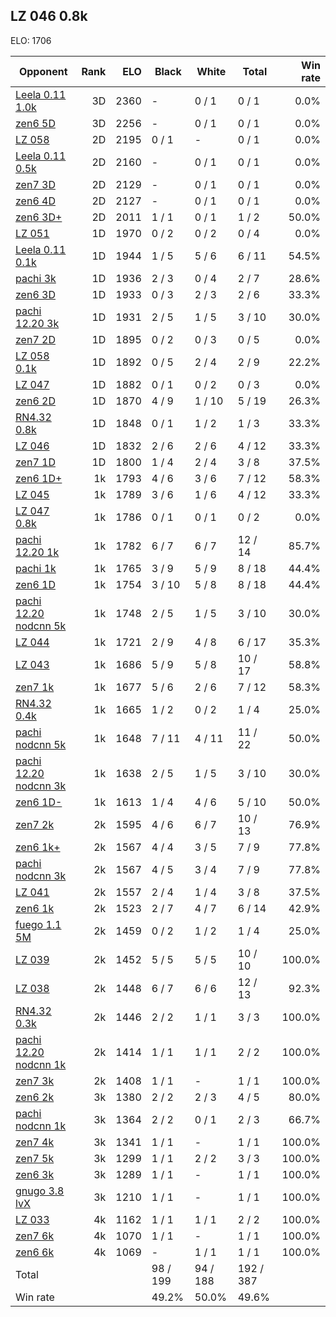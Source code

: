 ## LZ 046 0.8k ##

ELO: 1706

Opponent | Rank | ELO | Black | White | Total | Win rate
---------|-----:|----:|-------|-------|-------|-------:
[Leela 0.11 1.0k](Leela%200.11%201.0k.md) | 3D | 2360 | - | 0 / 1 | 0 / 1 | 0.0%
[zen6 5D](zen6%205D.md) | 3D | 2256 | - | 0 / 1 | 0 / 1 | 0.0%
[LZ 058](LZ%20058.md) | 2D | 2195 | 0 / 1 | - | 0 / 1 | 0.0%
[Leela 0.11 0.5k](Leela%200.11%200.5k.md) | 2D | 2160 | - | 0 / 1 | 0 / 1 | 0.0%
[zen7 3D](zen7%203D.md) | 2D | 2129 | - | 0 / 1 | 0 / 1 | 0.0%
[zen6 4D](zen6%204D.md) | 2D | 2127 | - | 0 / 1 | 0 / 1 | 0.0%
[zen6 3D+](zen6%203D+.md) | 2D | 2011 | 1 / 1 | 0 / 1 | 1 / 2 | 50.0%
[LZ 051](LZ%20051.md) | 1D | 1970 | 0 / 2 | 0 / 2 | 0 / 4 | 0.0%
[Leela 0.11 0.1k](Leela%200.11%200.1k.md) | 1D | 1944 | 1 / 5 | 5 / 6 | 6 / 11 | 54.5%
[pachi 3k](pachi%203k.md) | 1D | 1936 | 2 / 3 | 0 / 4 | 2 / 7 | 28.6%
[zen6 3D](zen6%203D.md) | 1D | 1933 | 0 / 3 | 2 / 3 | 2 / 6 | 33.3%
[pachi 12.20 3k](pachi%2012.20%203k.md) | 1D | 1931 | 2 / 5 | 1 / 5 | 3 / 10 | 30.0%
[zen7 2D](zen7%202D.md) | 1D | 1895 | 0 / 2 | 0 / 3 | 0 / 5 | 0.0%
[LZ 058 0.1k](LZ%20058%200.1k.md) | 1D | 1892 | 0 / 5 | 2 / 4 | 2 / 9 | 22.2%
[LZ 047](LZ%20047.md) | 1D | 1882 | 0 / 1 | 0 / 2 | 0 / 3 | 0.0%
[zen6 2D](zen6%202D.md) | 1D | 1870 | 4 / 9 | 1 / 10 | 5 / 19 | 26.3%
[RN4.32 0.8k](RN4.32%200.8k.md) | 1D | 1848 | 0 / 1 | 1 / 2 | 1 / 3 | 33.3%
[LZ 046](LZ%20046.md) | 1D | 1832 | 2 / 6 | 2 / 6 | 4 / 12 | 33.3%
[zen7 1D](zen7%201D.md) | 1D | 1800 | 1 / 4 | 2 / 4 | 3 / 8 | 37.5%
[zen6 1D+](zen6%201D+.md) | 1k | 1793 | 4 / 6 | 3 / 6 | 7 / 12 | 58.3%
[LZ 045](LZ%20045.md) | 1k | 1789 | 3 / 6 | 1 / 6 | 4 / 12 | 33.3%
[LZ 047 0.8k](LZ%20047%200.8k.md) | 1k | 1786 | 0 / 1 | 0 / 1 | 0 / 2 | 0.0%
[pachi 12.20 1k](pachi%2012.20%201k.md) | 1k | 1782 | 6 / 7 | 6 / 7 | 12 / 14 | 85.7%
[pachi 1k](pachi%201k.md) | 1k | 1765 | 3 / 9 | 5 / 9 | 8 / 18 | 44.4%
[zen6 1D](zen6%201D.md) | 1k | 1754 | 3 / 10 | 5 / 8 | 8 / 18 | 44.4%
[pachi 12.20 nodcnn 5k](pachi%2012.20%20nodcnn%205k.md) | 1k | 1748 | 2 / 5 | 1 / 5 | 3 / 10 | 30.0%
[LZ 044](LZ%20044.md) | 1k | 1721 | 2 / 9 | 4 / 8 | 6 / 17 | 35.3%
[LZ 043](LZ%20043.md) | 1k | 1686 | 5 / 9 | 5 / 8 | 10 / 17 | 58.8%
[zen7 1k](zen7%201k.md) | 1k | 1677 | 5 / 6 | 2 / 6 | 7 / 12 | 58.3%
[RN4.32 0.4k](RN4.32%200.4k.md) | 1k | 1665 | 1 / 2 | 0 / 2 | 1 / 4 | 25.0%
[pachi nodcnn 5k](pachi%20nodcnn%205k.md) | 1k | 1648 | 7 / 11 | 4 / 11 | 11 / 22 | 50.0%
[pachi 12.20 nodcnn 3k](pachi%2012.20%20nodcnn%203k.md) | 1k | 1638 | 2 / 5 | 1 / 5 | 3 / 10 | 30.0%
[zen6 1D-](zen6%201D-.md) | 1k | 1613 | 1 / 4 | 4 / 6 | 5 / 10 | 50.0%
[zen7 2k](zen7%202k.md) | 2k | 1595 | 4 / 6 | 6 / 7 | 10 / 13 | 76.9%
[zen6 1k+](zen6%201k+.md) | 2k | 1567 | 4 / 4 | 3 / 5 | 7 / 9 | 77.8%
[pachi nodcnn 3k](pachi%20nodcnn%203k.md) | 2k | 1567 | 4 / 5 | 3 / 4 | 7 / 9 | 77.8%
[LZ 041](LZ%20041.md) | 2k | 1557 | 2 / 4 | 1 / 4 | 3 / 8 | 37.5%
[zen6 1k](zen6%201k.md) | 2k | 1523 | 2 / 7 | 4 / 7 | 6 / 14 | 42.9%
[fuego 1.1 5M](fuego%201.1%205M.md) | 2k | 1459 | 0 / 2 | 1 / 2 | 1 / 4 | 25.0%
[LZ 039](LZ%20039.md) | 2k | 1452 | 5 / 5 | 5 / 5 | 10 / 10 | 100.0%
[LZ 038](LZ%20038.md) | 2k | 1448 | 6 / 7 | 6 / 6 | 12 / 13 | 92.3%
[RN4.32 0.3k](RN4.32%200.3k.md) | 2k | 1446 | 2 / 2 | 1 / 1 | 3 / 3 | 100.0%
[pachi 12.20 nodcnn 1k](pachi%2012.20%20nodcnn%201k.md) | 2k | 1414 | 1 / 1 | 1 / 1 | 2 / 2 | 100.0%
[zen7 3k](zen7%203k.md) | 2k | 1408 | 1 / 1 | - | 1 / 1 | 100.0%
[zen6 2k](zen6%202k.md) | 3k | 1380 | 2 / 2 | 2 / 3 | 4 / 5 | 80.0%
[pachi nodcnn 1k](pachi%20nodcnn%201k.md) | 3k | 1364 | 2 / 2 | 0 / 1 | 2 / 3 | 66.7%
[zen7 4k](zen7%204k.md) | 3k | 1341 | 1 / 1 | - | 1 / 1 | 100.0%
[zen7 5k](zen7%205k.md) | 3k | 1299 | 1 / 1 | 2 / 2 | 3 / 3 | 100.0%
[zen6 3k](zen6%203k.md) | 3k | 1289 | 1 / 1 | - | 1 / 1 | 100.0%
[gnugo 3.8 lvX](gnugo%203.8%20lvX.md) | 3k | 1210 | 1 / 1 | - | 1 / 1 | 100.0%
[LZ 033](LZ%20033.md) | 4k | 1162 | 1 / 1 | 1 / 1 | 2 / 2 | 100.0%
[zen7 6k](zen7%206k.md) | 4k | 1070 | 1 / 1 | - | 1 / 1 | 100.0%
[zen6 6k](zen6%206k.md) | 4k | 1069 | - | 1 / 1 | 1 / 1 | 100.0%
Total | | | 98 / 199 | 94 / 188 | 192 / 387 | 
Win rate| | | 49.2% | 50.0% | 49.6% | 
